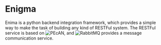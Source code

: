 # Enigma
Enima is a python backend integration framework, which provides a simple way to make the task of building any kind of RESTFul system. The RESTFul service is based on ![PEcAN](https://github.com/PecanProject/pecan/), and ![RabbitMQ](http://www.rabbitmq.com/) provides a message communication service. 
